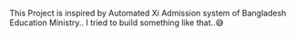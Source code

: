 This Project is inspired by Automated Xi Admission system of Bangladesh Education Ministry.. 
I tried to build something like that..😅
